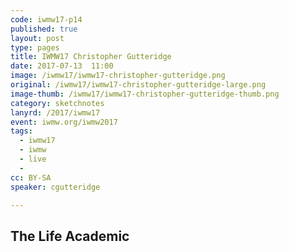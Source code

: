 ```yaml
---
code: iwmw17-p14
published: true
layout: post
type: pages
title: IWMW17 Christopher Gutteridge
date: 2017-07-13  11:00
image: /iwmw17/iwmw17-christopher-gutteridge.png
original: /iwmw17/iwmw17-christopher-gutteridge-large.png
image-thumb: /iwmw17/iwmw17-christopher-gutteridge-thumb.png
category: sketchnotes
lanyrd: /2017/iwmw17
event: iwmw.org/iwmw2017
tags:
  - iwmw17
  - iwmw
  - live
  -
cc: BY-SA
speaker: cgutteridge

---
```


## The Life Academic 
